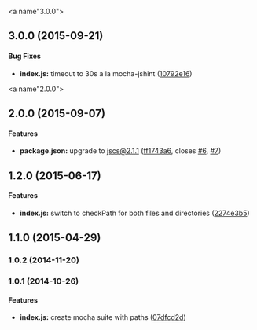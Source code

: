 <a name"3.0.0"></a>
## 3.0.0 (2015-09-21)


#### Bug Fixes

* **index.js:** timeout to 30s a la mocha-jshint ([10792e16](https://github.com/tomchentw/mocha-jscs.git/commit/10792e16))


<a name"2.0.0"></a>
## 2.0.0 (2015-09-07)


#### Features

* **package.json:** upgrade to jscs@2.1.1 ([ff1743a6](https://github.com/tomchentw/mocha-jscs.git/commit/ff1743a6), closes [#6](https://github.com/tomchentw/mocha-jscs.git/issues/6), [#7](https://github.com/tomchentw/mocha-jscs.git/issues/7))


## 1.2.0 (2015-06-17)


#### Features

* **index.js:** switch to checkPath for both files and directories ([2274e3b5](https://github.com/tomchentw/mocha-jscs.git/commit/2274e3b5dfda29545c93ea2b4a714b808791ffe6))


## 1.1.0 (2015-04-29)


### 1.0.2 (2014-11-20)


### 1.0.1 (2014-10-26)


#### Features

* **index.js:** create mocha suite with paths ([07dfcd2d](https://github.com/tomchentw/mocha-jscs.git/commit/07dfcd2d8589a85d12163771e62c8a30d8c99740))

